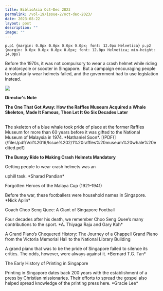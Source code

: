 ```yaml
---
title: BiblioAsia Oct–Dec 2023
permalink: /vol-19/issue-2/oct-dec-2023/
date: 2023-08-22
layout: post
description: ""
image: ""
---
```

    p.p1 {margin: 0.0px 0.0px 0.0px 0.0px; font: 12.0px Helvetica} p.p2 {margin: 0.0px 0.0px 0.0px 0.0px; font: 12.0px Helvetica; min-height: 14.0px}

Before the 1970s, it was not compulsory to wear a crash helmet while riding a motorcycle or scooter in Singapore.&nbsp; But a campaign encouraging people to voluntarily wear helmets failed, and the government had to use legislation instead.

  

<img src="/images/Vol%2019%20Issue%202/biblioasia\_19\_2\_cover.png">

  

<a style="text-decoration: none; font-weight: bold;" href="/vol-19/issue-3/oct-dec-2023/director-note/">Director's Note</a>

  

<a style="text-decoration: none; font-weight: bold;" href="/vol-19/issue-2/jul-sep-2023/whales-skeletons-museums/">The One That Got Away: How the Raffles Museum Acquired a Whale Skeleton, Made It Famous, Then Let It Go Six Decades Later

</a><br>The skeleton of a blue whale took pride of place at the former Raffles Museum for more than 60 years before it was gifted to the National Museum of Malaysia in 1974. \*Nathaniel Soon\*. \[(PDF)\](/files/pdf/Vol%2019/Issue%202/1%20raffles%20museum%20whale%20edited.pdf)

  

<a style="text-decoration: none; font-weight: bold;" href="/vol-19/issue-2/jul-sep-2023/whales-skeletons-museums/">The Bumpy Ride to Making Crash Helmets Mandatory</a><br>

Getting people to wear crash helmets was an&nbsp;

uphill task. \*Sharad Pandian\*

  

Forgotten Heroes of the Malaya Cup (1921–1941)

Before the war, these footballers were household names in Singapore. \*Nick Aplin\*

  

Coach Choo Seng Quee: A Giant of Singapore Football

Four decades after his death, we remember Choo Seng Quee’s many contributions to the sport. \*A. Thiyaga Raju and Gary Koh\*

  

A Grand Piano’s Chequered History: The Journey of a Chappell Grand Piano from the Victoria Memorial Hall to the National Library Building&nbsp;

A grand piano that was to be the pride of Singapore failed to silence its critics. The odds, however, were always against it. \*Bernard T.G. Tan\*

  

The Early History of Printing in Singapore

Printing in Singapore dates back 200 years with the establishment of a press by Christian missionaries. Their efforts to spread the gospel also helped spread knowledge of the printing press here. \*Gracie Lee\*